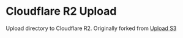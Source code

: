 # Cloudflare R2 Upload

Upload directory to Cloudflare R2. Originally forked from [Upload S3](https://github.com/shallwefootball/upload-s3-action)
